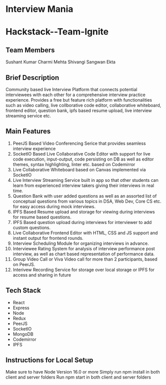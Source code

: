 # Interview Mania
# Hackstack--Team-Ignite

## Team Members
Sushant Kumar
Charmi Mehta
Shivangi Sangwan
Ekta


## Brief Description
Community based live Interview Platform that connects potential interviewees with each other for a comprehensive interview practice experience. Provides a free but feature rich platform with functionalities such as video calling, live collborative code editor, collaborative whiteboard, frontend editor, question bank, ipfs based resume upload, live interview streaming service etc.

## Main Features 
1. PeerJS Based Video Conferencing Serice that provides seamless interview experience
2. SocketIO Based Live Collaborative Code Editor with support for live code execution, input-output, code persisting on DB as well as editor themes, syntax highlighting, linter etc. based on Codemirror
3. Live Collaborative Whiteboard based on Canvas implemented via SocketIO
4. Live Interview Streaming Service built in app so that other students can learn from experienced interview takers giving their interviews in real time.
5. Question Bank with user added questions as well as an assorted list of conceptual questions from various topics in DSA, Web Dev, Core CS etc. for easy access during mock interviews.
6. IPFS Based Resume upload and storage for viewing during interviews for resume based questions. 
7. IPFS Based question upload during interviews for interviewer to add custom questions.
8. Live Collaborative Frontend Editor with HTML, CSS and JS support and instant output for frontend rounds.
9. Interview Scheduling Module for organizing interviews in advance.
10. Interviewee Rating System for analysis of interview performance post interview, as well as chart based representation of performance data.
11. Group Video Call or Viva Video call for more than 2 participants, based on PeerJS.
12. Interivew Recording Service for storage over local storage or IPFS for access and sharing in future


## Tech Stack
- React
- Express
- Node
- Redux
- PeerJS
- SocketIO
- MongoDB
- Codemirror
- IPFS

## Instructions for Local Setup 
Make sure to have Node Version 16.0 or more
Simply run npm install in both client and server folders
Run npm start in both client and server folders
